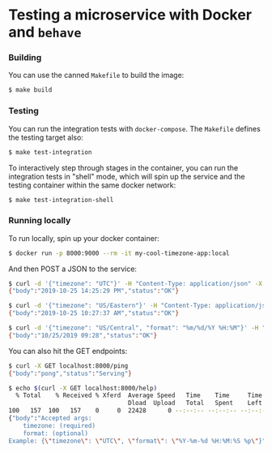 # Testing a microservice with Docker and `behave`

### Building

You can use the canned `Makefile` to build the image:

```bash
$ make build
```


### Testing

You can run the integration tests with `docker-compose`. The `Makefile` defines
the testing target also:

```bash
$ make test-integration
```

To interactively step through stages in the container, you can run the integration
tests in "shell" mode, which will spin up the service and the testing container
within the same docker network:

```bash
$ make test-integration-shell
```


### Running locally

To run locally, spin up your docker container:

```bash
$ docker run -p 8000:9000 --rm -it my-cool-timezone-app:local
```

And then POST a JSON to the service:

```bash
$ curl -d '{"timezone": "UTC"}' -H "Content-Type: application/json" -X POST localhost:8000/get-time
{"body":"2019-10-25 14:25:29 PM","status":"OK"}

$ curl -d '{"timezone": "US/Eastern"}' -H "Content-Type: application/json" -X POST localhost:8000/get-time
{"body":"2019-10-25 10:27:37 AM","status":"OK"}

$ curl -d '{"timezone": "US/Central", "format": "%m/%d/%Y %H:%M"}' -H "Content-Type: application/json" -X POST localhost:8000/get-time
{"body":"10/25/2019 09:28","status":"OK"}
```

You can also hit the GET endpoints:

```bash
$ curl -X GET localhost:8000/ping
{"body":"pong","status":"Serving"}

$ echo $(curl -X GET localhost:8000/help)
  % Total    % Received % Xferd  Average Speed   Time    Time     Time  Current
                                 Dload  Upload   Total   Spent    Left  Speed
100   157  100   157    0     0  22428      0 --:--:-- --:--:-- --:--:-- 22428
{"body":"Accepted args:
	timezone: (required)
	format: (optional)
Example: {\"timezone\": \"UTC\", \"format\": \"%Y-%m-%d %H:%M:%S %p\"}","status":"OK"}
```
